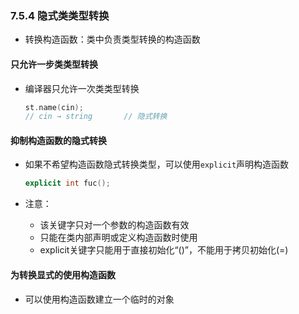 ### 7.5.4 隐式类类型转换

* 转换构造函数：类中负责类型转换的构造函数

#### 只允许一步类类型转换

* 编译器只允许一次类类型转换

  ```C++
  st.name(cin);
  // cin → string		// 隐式转换
  ```

#### 抑制构造函数的隐式转换

* 如果不希望构造函数隐式转换类型，可以使用`explicit`声明构造函数

  ```C++
  explicit int fuc();
  ```

* 注意：
  * 该关键字只对一个参数的构造函数有效
  * 只能在类内部声明或定义构造函数时使用
  * explicit关键字只能用于直接初始化“()”，不能用于拷贝初始化(=)

#### 为转换显式的使用构造函数

* 可以使用构造函数建立一个临时的对象



